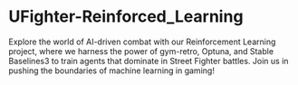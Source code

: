 # UFighter-Reinforced_Learning
Explore the world of AI-driven combat with our Reinforcement Learning project, where we harness the power of gym-retro, Optuna, and Stable Baselines3 to train agents that dominate in Street Fighter battles. Join us in pushing the boundaries of machine learning in gaming!
